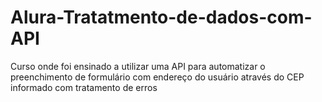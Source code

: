 # Alura-Tratatmento-de-dados-com-API
Curso onde foi ensinado a utilizar uma API para automatizar o preenchimento de formulário com endereço do usuário através do CEP informado com tratamento de erros
